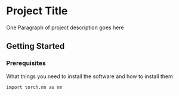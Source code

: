 # Project Title

One Paragraph of project description goes here

## Getting Started



### Prerequisites

What things you need to install the software and how to install them

```
import torch.nn as nn
```
